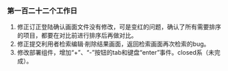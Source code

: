 ### 第一百二十二个工作日
1. 修正订正登陆确认画面文件没有修改，可是变红的问题，确认了所有需要排序的项目，都要在对比前进行排序后再做对比。
2. 修正提交利用者检索编辑·削除结果画面，返回检索画面再次检索的bug。
3. 修改部署组件，增加“+”、“-”按钮的tab和键盘“enter”事件。closed系（未完成）。
